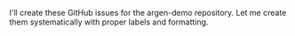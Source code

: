 I'll create these GitHub issues for the argen-demo repository. Let me create them systematically with proper labels and formatting.
